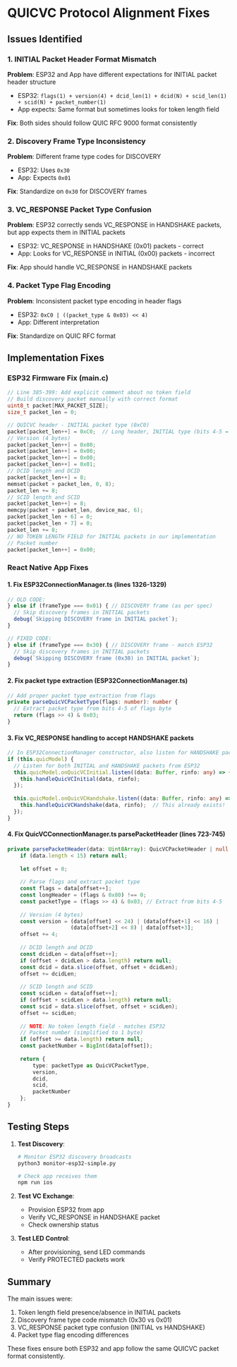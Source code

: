# QUICVC Protocol Alignment Fixes

## Issues Identified

### 1. INITIAL Packet Header Format Mismatch
**Problem**: ESP32 and App have different expectations for INITIAL packet header structure
- ESP32: `flags(1) + version(4) + dcid_len(1) + dcid(N) + scid_len(1) + scid(N) + packet_number(1)`
- App expects: Same format but sometimes looks for token length field

**Fix**: Both sides should follow QUIC RFC 9000 format consistently

### 2. Discovery Frame Type Inconsistency
**Problem**: Different frame type codes for DISCOVERY
- ESP32: Uses `0x30` 
- App: Expects `0x01`

**Fix**: Standardize on `0x30` for DISCOVERY frames

### 3. VC_RESPONSE Packet Type Confusion
**Problem**: ESP32 correctly sends VC_RESPONSE in HANDSHAKE packets, but app expects them in INITIAL packets
- ESP32: VC_RESPONSE in HANDSHAKE (0x01) packets - correct
- App: Looks for VC_RESPONSE in INITIAL (0x00) packets - incorrect

**Fix**: App should handle VC_RESPONSE in HANDSHAKE packets

### 4. Packet Type Flag Encoding
**Problem**: Inconsistent packet type encoding in header flags
- ESP32: `0xC0 | ((packet_type & 0x03) << 4)` 
- App: Different interpretation

**Fix**: Standardize on QUIC RFC format

## Implementation Fixes

### ESP32 Firmware Fix (main.c)

```c
// Line 385-399: Add explicit comment about no token field
// Build discovery packet manually with correct format
uint8_t packet[MAX_PACKET_SIZE];
size_t packet_len = 0;

// QUICVC header - INITIAL packet type (0xC0)
packet[packet_len++] = 0xC0;  // Long header, INITIAL type (bits 4-5 = 00)
// Version (4 bytes)
packet[packet_len++] = 0x00;
packet[packet_len++] = 0x00; 
packet[packet_len++] = 0x00;
packet[packet_len++] = 0x01;
// DCID length and DCID
packet[packet_len++] = 8;
memset(packet + packet_len, 0, 8);
packet_len += 8;
// SCID length and SCID
packet[packet_len++] = 8;
memcpy(packet + packet_len, device_mac, 6);
packet[packet_len + 6] = 0;
packet[packet_len + 7] = 0;
packet_len += 8;
// NO TOKEN LENGTH FIELD for INITIAL packets in our implementation
// Packet number
packet[packet_len++] = 0x00;
```

### React Native App Fixes

#### 1. Fix ESP32ConnectionManager.ts (lines 1326-1329)
```typescript
// OLD CODE:
} else if (frameType === 0x01) { // DISCOVERY frame (as per spec)
  // Skip discovery frames in INITIAL packets
  debug(`Skipping DISCOVERY frame in INITIAL packet`);
}

// FIXED CODE:
} else if (frameType === 0x30) { // DISCOVERY frame - match ESP32 
  // Skip discovery frames in INITIAL packets
  debug(`Skipping DISCOVERY frame (0x30) in INITIAL packet`);
}
```

#### 2. Fix packet type extraction (ESP32ConnectionManager.ts)
```typescript
// Add proper packet type extraction from flags
private parseQuicVCPacketType(flags: number): number {
  // Extract packet type from bits 4-5 of flags byte
  return (flags >> 4) & 0x03;
}
```

#### 3. Fix VC_RESPONSE handling to accept HANDSHAKE packets
```typescript
// In ESP32ConnectionManager constructor, also listen for HANDSHAKE packets
if (this.quicModel) {
  // Listen for both INITIAL and HANDSHAKE packets from ESP32
  this.quicModel.onQuicVCInitial.listen((data: Buffer, rinfo: any) => {
    this.handleQuicVCInitial(data, rinfo);
  });
  
  this.quicModel.onQuicVCHandshake.listen((data: Buffer, rinfo: any) => {
    this.handleQuicVCHandshake(data, rinfo);  // This already exists!
  });
}
```

#### 4. Fix QuicVCConnectionManager.ts parsePacketHeader (lines 723-745)
```typescript
private parsePacketHeader(data: Uint8Array): QuicVCPacketHeader | null {
    if (data.length < 15) return null;
    
    let offset = 0;
    
    // Parse flags and extract packet type
    const flags = data[offset++];
    const longHeader = (flags & 0x80) !== 0;
    const packetType = (flags >> 4) & 0x03; // Extract from bits 4-5
    
    // Version (4 bytes)
    const version = (data[offset] << 24) | (data[offset+1] << 16) | 
                    (data[offset+2] << 8) | data[offset+3];
    offset += 4;
    
    // DCID length and DCID
    const dcidLen = data[offset++];
    if (offset + dcidLen > data.length) return null;
    const dcid = data.slice(offset, offset + dcidLen);
    offset += dcidLen;
    
    // SCID length and SCID  
    const scidLen = data[offset++];
    if (offset + scidLen > data.length) return null;
    const scid = data.slice(offset, offset + scidLen);
    offset += scidLen;
    
    // NOTE: No token length field - matches ESP32
    // Packet number (simplified to 1 byte)
    if (offset >= data.length) return null;
    const packetNumber = BigInt(data[offset]);
    
    return { 
        type: packetType as QuicVCPacketType,
        version, 
        dcid, 
        scid, 
        packetNumber 
    };
}
```

## Testing Steps

1. **Test Discovery**:
   ```bash
   # Monitor ESP32 discovery broadcasts
   python3 monitor-esp32-simple.py
   
   # Check app receives them
   npm run ios
   ```

2. **Test VC Exchange**:
   - Provision ESP32 from app
   - Verify VC_RESPONSE in HANDSHAKE packet
   - Check ownership status

3. **Test LED Control**:
   - After provisioning, send LED commands
   - Verify PROTECTED packets work

## Summary

The main issues were:
1. Token length field presence/absence in INITIAL packets
2. Discovery frame type code mismatch (0x30 vs 0x01)  
3. VC_RESPONSE packet type confusion (INITIAL vs HANDSHAKE)
4. Packet type flag encoding differences

These fixes ensure both ESP32 and app follow the same QUICVC packet format consistently.